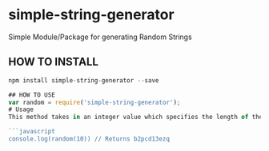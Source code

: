 # simple-string-generator
Simple Module/Package for generating Random Strings

## HOW TO INSTALL
```javascript
npm install simple-string-generator --save

## HOW TO USE
var random = require('simple-string-generator');
# Usage
This method takes in an integer value which specifies the length of the returned strings.

```javascript
console.log(random(10)) // Returns b2pcd13ezq
